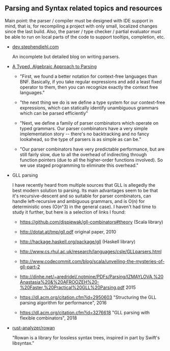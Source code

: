 ## Parsing and Syntax related topics and resources

Main point: the parser / compiler must be designed with IDE support in mind, that is, for recompiling a project with only small, localized changes since the last build. Also, the parser / type checker / partial evaluator must be able to run on local parts of the code to support tooltips, completion, etc. 

 * [dev.stephendiehl.com](http://dev.stephendiehl.com/fun/index.html)
   
   An incomplete but detailed blog on writing parsers.

 * [A Typed, Algebraic Approach to Parsing](http://semantic-domain.blogspot.com/2018/07/a-typed-algebraic-approach-to-parsing.html)
   
   * "First, we found a better notation for context-free languages than BNF. Basically, if you take regular expressions and add a least fixed operator to them, then you can recognize exactly the context free languages."
   
   * "the next thing we do is we define a type system for our context-free expressions, which can statically identify unambiguous grammars which can be parsed efficiently"
   
   * "Next, we define a family of parser combinators which operate on typed grammars. Our parser combinators have a very simple implementation story -- there's no backtracking and no fancy lookahead, so the type of parsers is as simple as can be."
   
   * "Our parser combinators have very predictable performance, but are still fairly slow, due to all the overhead of indirecting through function pointers (due to all the higher-order functions involved). So we use staged programming to eliminate this overhead."
   
 * GLL parsing
   
   I have recently heard from multiple sources that GLL is allegedly the best modern solution to parsing. Its main advantages seem to be that it's recursive-descent and so suitable for parser combinators, can handle left-recursive and ambiguous grammars, and is O(n) for deterministic ones (O(n^3) in the general case). I haven't had time to study it further, but here is a selection of links I found:
   
     * https://github.com/djspiewak/gll-combinators#theory (Scala library)
     
     * http://dotat.at/tmp/gll.pdf original paper, 2010
     
     * http://hackage.haskell.org/package/gll (Haskell library)
     
     * http://www.cs.rhul.ac.uk/research/languages/csle/GLLparsers.html
     
     * http://www.codecommit.com/blog/scala/unveiling-the-mysteries-of-gll-part-2
     
     * http://dinhe.net/~aredridel/.notmine/PDFs/Parsing/IZMAYLOVA,%20Anastasia%20&%20AFROOZEH%20-%20Faster,%20Practical%20GLL%20Parsing.pdf 2015
     
     * https://dl.acm.org/citation.cfm?id=2950603 "Structuring the GLL parsing algorithm for performance", 2016
     
     * https://dl.acm.org/citation.cfm?id=3276618 "GLL parsing with flexible combinators", 2018

 * [rust-analyzer/rowan](https://github.com/rust-analyzer/rowan)
   
   "Rowan is a library for lossless syntax trees, inspired in part by Swift's libsyntax."
   
